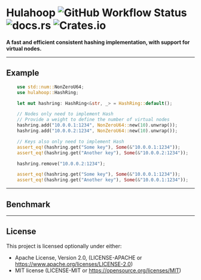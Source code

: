 # Hulahoop ![GitHub Workflow Status](https://img.shields.io/github/workflow/status/ajesipow/hulahoop/Makefile%20CI?style=flat-square) ![docs.rs](https://img.shields.io/docsrs/hulahoop?style=flat-square) ![Crates.io](https://img.shields.io/crates/v/hulahoop?style=flat-square)

**A fast and efficient consistent hashing implementation, with support for virtual nodes.**

---

## Example

```rust
    use std::num::NonZeroU64;
    use hulahoop::HashRing;

    let mut hashring: HashRing<&str, _> = HashRing::default();

    // Nodes only need to implement Hash
    // Provide a weight to define the number of virtual nodes
    hashring.add("10.0.0.1:1234", NonZeroU64::new(10).unwrap());
    hashring.add("10.0.0.2:1234", NonZeroU64::new(10).unwrap());

    // Keys also only need to implement Hash
    assert_eq!(hashring.get("Some key"), Some(&"10.0.0.1:1234"));
    assert_eq!(hashring.get("Another key"), Some(&"10.0.0.2:1234"));

    hashring.remove("10.0.0.2:1234");

    assert_eq!(hashring.get("Some key"), Some(&"10.0.0.1:1234"));
    assert_eq!(hashring.get("Another key"), Some(&"10.0.0.1:1234"));
```
---

## Benchmark

---

## License

This project is licensed optionally under either:
* Apache License, Version 2.0, (LICENSE-APACHE or https://www.apache.org/licenses/LICENSE-2.0)
* MIT license (LICENSE-MIT or https://opensource.org/licenses/MIT)
